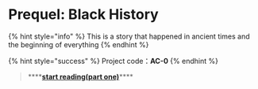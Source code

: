 # Prequel: Black History

{% hint style="info" %}
This is a story that happened in ancient times and the beginning of everything
{% endhint %}

{% hint style="success" %}
Project code：**AC-0**
{% endhint %}

> \*\*\*\*[**start reading\(part one\)**](part-1/)\*\*\*\*

